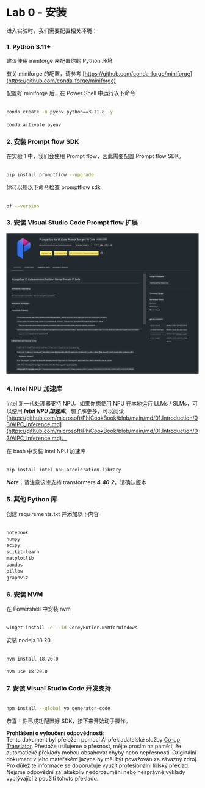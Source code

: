 <!--
CO_OP_TRANSLATOR_METADATA:
{
  "original_hash": "a4ef39027902e82f2c33d568d2a2259a",
  "translation_date": "2025-05-09T19:21:09+00:00",
  "source_file": "md/02.Application/02.Code/Phi3/VSCodeExt/HOL/AIPC/01.Installations.md",
  "language_code": "cs"
}
-->
# **Lab 0 - 安装**

进入实验时，我们需要配置相关环境：


### **1. Python 3.11+**

建议使用 miniforge 来配置你的 Python 环境

有关 miniforge 的配置，请参考 [https://github.com/conda-forge/miniforge](https://github.com/conda-forge/miniforge)

配置好 miniforge 后，在 Power Shell 中运行以下命令

```bash

conda create -n pyenv python==3.11.8 -y

conda activate pyenv

```


### **2. 安装 Prompt flow SDK**

在实验 1 中，我们会使用 Prompt flow，因此需要配置 Prompt flow SDK。

```bash

pip install promptflow --upgrade

```

你可以用以下命令检查 promptflow sdk

```bash

pf --version

```

### **3. 安装 Visual Studio Code Prompt flow 扩展**

![pf](../../../../../../../../../translated_images/pf_ext.fa065f22e1ee3e67157662d8be5241f346ddd83744045e3406d92b570e8d8b36.cs.png)


### **4. Intel NPU 加速库**

Intel 新一代处理器支持 NPU。如果你想使用 NPU 在本地运行 LLMs / SLMs，可以使用 ***Intel NPU 加速库***。想了解更多，可以阅读 [https://github.com/microsoft/PhiCookBook/blob/main/md/01.Introduction/03/AIPC_Inference.md](https://github.com/microsoft/PhiCookBook/blob/main/md/01.Introduction/03/AIPC_Inference.md)。

在 bash 中安装 Intel NPU 加速库

```bash

pip install intel-npu-acceleration-library

```

***Note***：请注意该库支持 transformers ***4.40.2***，请确认版本


### **5. 其他 Python 库**

创建 requirements.txt 并添加以下内容

```txt

notebook
numpy 
scipy 
scikit-learn 
matplotlib 
pandas 
pillow 
graphviz

```


### **6. 安装 NVM**

在 Powershell 中安装 nvm

```bash

winget install -e --id CoreyButler.NVMforWindows

```

安装 nodejs 18.20

```bash

nvm install 18.20.0

nvm use 18.20.0

```

### **7. 安装 Visual Studio Code 开发支持**

```bash

npm install --global yo generator-code

```

恭喜！你已成功配置好 SDK，接下来开始动手操作。

**Prohlášení o vyloučení odpovědnosti**:  
Tento dokument byl přeložen pomocí AI překladatelské služby [Co-op Translator](https://github.com/Azure/co-op-translator). Přestože usilujeme o přesnost, mějte prosím na paměti, že automatické překlady mohou obsahovat chyby nebo nepřesnosti. Originální dokument v jeho mateřském jazyce by měl být považován za závazný zdroj. Pro důležité informace se doporučuje využít profesionální lidský překlad. Nejsme odpovědní za jakékoliv nedorozumění nebo nesprávné výklady vyplývající z použití tohoto překladu.
